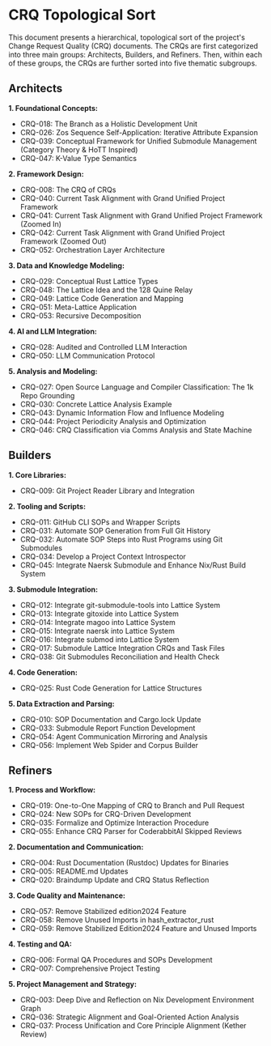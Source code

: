 # CRQ Topological Sort

This document presents a hierarchical, topological sort of the project's Change Request Quality (CRQ) documents. The CRQs are first categorized into three main groups: Architects, Builders, and Refiners. Then, within each of these groups, the CRQs are further sorted into five thematic subgroups.

## Architects

**1. Foundational Concepts:**
*   CRQ-018: The Branch as a Holistic Development Unit
*   CRQ-026: Zos Sequence Self-Application: Iterative Attribute Expansion
*   CRQ-039: Conceptual Framework for Unified Submodule Management (Category Theory & HoTT Inspired)
*   CRQ-047: K-Value Type Semantics

**2. Framework Design:**
*   CRQ-008: The CRQ of CRQs
*   CRQ-040: Current Task Alignment with Grand Unified Project Framework
*   CRQ-041: Current Task Alignment with Grand Unified Project Framework (Zoomed In)
*   CRQ-042: Current Task Alignment with Grand Unified Project Framework (Zoomed Out)
*   CRQ-052: Orchestration Layer Architecture

**3. Data and Knowledge Modeling:**
*   CRQ-029: Conceptual Rust Lattice Types
*   CRQ-048: The Lattice Idea and the 128 Quine Relay
*   CRQ-049: Lattice Code Generation and Mapping
*   CRQ-051: Meta-Lattice Application
*   CRQ-053: Recursive Decomposition

**4. AI and LLM Integration:**
*   CRQ-028: Audited and Controlled LLM Interaction
*   CRQ-050: LLM Communication Protocol

**5. Analysis and Modeling:**
*   CRQ-027: Open Source Language and Compiler Classification: The 1k Repo Grounding
*   CRQ-030: Concrete Lattice Analysis Example
*   CRQ-043: Dynamic Information Flow and Influence Modeling
*   CRQ-044: Project Periodicity Analysis and Optimization
*   CRQ-046: CRQ Classification via Comms Analysis and State Machine

## Builders

**1. Core Libraries:**
*   CRQ-009: Git Project Reader Library and Integration

**2. Tooling and Scripts:**
*   CRQ-011: GitHub CLI SOPs and Wrapper Scripts
*   CRQ-031: Automate SOP Generation from Full Git History
*   CRQ-032: Automate SOP Steps into Rust Programs using Git Submodules
*   CRQ-034: Develop a Project Context Introspector
*   CRQ-045: Integrate Naersk Submodule and Enhance Nix/Rust Build System

**3. Submodule Integration:**
*   CRQ-012: Integrate git-submodule-tools into Lattice System
*   CRQ-013: Integrate gitoxide into Lattice System
*   CRQ-014: Integrate magoo into Lattice System
*   CRQ-015: Integrate naersk into Lattice System
*   CRQ-016: Integrate submod into Lattice System
*   CRQ-017: Submodule Lattice Integration CRQs and Task Files
*   CRQ-038: Git Submodules Reconciliation and Health Check

**4. Code Generation:**
*   CRQ-025: Rust Code Generation for Lattice Structures

**5. Data Extraction and Parsing:**
*   CRQ-010: SOP Documentation and Cargo.lock Update
*   CRQ-033: Submodule Report Function Development
*   CRQ-054: Agent Communication Mirroring and Analysis
*   CRQ-056: Implement Web Spider and Corpus Builder

## Refiners

**1. Process and Workflow:**
*   CRQ-019: One-to-One Mapping of CRQ to Branch and Pull Request
*   CRQ-024: New SOPs for CRQ-Driven Development
*   CRQ-035: Formalize and Optimize Interaction Procedure
*   CRQ-055: Enhance CRQ Parser for CoderabbitAI Skipped Reviews

**2. Documentation and Communication:**
*   CRQ-004: Rust Documentation (Rustdoc) Updates for Binaries
*   CRQ-005: README.md Updates
*   CRQ-020: Braindump Update and CRQ Status Reflection

**3. Code Quality and Maintenance:**
*   CRQ-057: Remove Stabilized edition2024 Feature
*   CRQ-058: Remove Unused Imports in hash_extractor_rust
*   CRQ-059: Remove Stabilized Edition2024 Feature and Unused Imports

**4. Testing and QA:**
*   CRQ-006: Formal QA Procedures and SOPs Development
*   CRQ-007: Comprehensive Project Testing

**5. Project Management and Strategy:**
*   CRQ-003: Deep Dive and Reflection on Nix Development Environment Graph
*   CRQ-036: Strategic Alignment and Goal-Oriented Action Analysis
*   CRQ-037: Process Unification and Core Principle Alignment (Kether Review)
